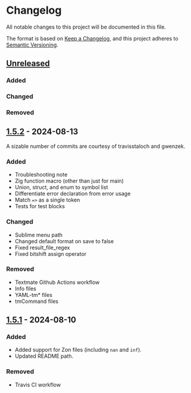 # Changelog

All notable changes to this project will be documented in this file.

The format is based on [Keep a Changelog](https://keepachangelog.com/en/1.1.0/),
and this project adheres to [Semantic Versioning](https://semver.org/spec/v2.0.0.html).

## [Unreleased]

### Added

### Changed

### Removed

## [1.5.2] - 2024-08-13

A sizable number of commits are courtesy of travisstaloch and gwenzek.

### Added

- Troubleshooting note
- Zig function macro (other than just for main)
- Union, struct, and enum to symbol list
- Differentiate error declaration from error usage
- Match `=>` as a single token
- Tests for test blocks

### Changed

- Sublime menu path
- Changed default format on save to false
- Fixed result_file_regex
- Fixed bitshift assign operator

### Removed

- Textmate Github Actions workflow
- Info files
- YAML-tm* files
- tmCommand files

## [1.5.1] - 2024-08-10

### Added

- Added support for Zon files (including `nan` and `inf`).
- Updated README path.

### Removed

- Travis CI workflow

[unreleased]: https://github.com/aidenfoxivey/sublime-zig-unofficial/compare/v1.5.2...HEAD

[1.5.2]: https://github.com/aidenfoxivey/sublime-zig-unofficial/compare/v1.5.1...v1.5.2

[1.5.1]: https://github.com/aidenfoxivey/sublime-zig-unofficial/releases/tag/v1.5.1
